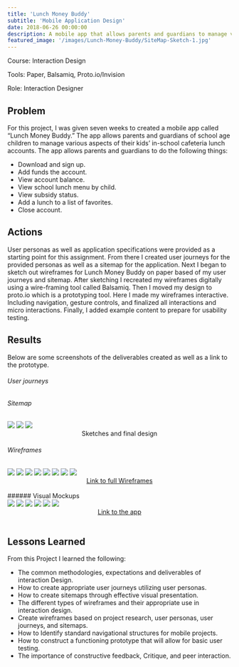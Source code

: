 ```yaml
---
title: 'Lunch Money Buddy'
subtitle: 'Mobile Application Design'
date: 2018-06-26 00:00:00
description: A mobile app that allows parents and guardians to manage various aspects of their kids’ school cafeteria lunch accounts.
featured_image: '/images/Lunch-Money-Buddy/SiteMap-Sketch-1.jpg'
---
```


Course: Interaction Design

Tools: Paper, Balsamiq, Proto.io/Invision

Role: Interaction Designer

## Problem
For this project, I was given seven weeks to created a mobile app called “Lunch Money Buddy.” The app allows parents and guardians of school age children to manage various aspects of their kids’ in-school cafeteria lunch accounts.
The app allows parents and guardians to do the following things:

* Download and sign up.
* Add funds the account.
* View account balance.
* View school lunch menu by child.
* View subsidy status.
* Add a lunch to a list of favorites.
* Close account.

## Actions
User personas as well as application specifications were provided as a starting point for this assignment. From there I created user journeys for the provided personas as well as a sitemap for the application. Next I began to sketch out wireframes for Lunch Money Buddy on paper based of my user journeys and sitemap. After sketching I recreated my wireframes digitally using a wire-framing tool called Balsamiq. Then I moved my design to proto.io which is a prototyping tool. Here I made my wireframes interactive. Including navigation, gesture controls, and finalized all interactions and micro interactions. Finally, I added example content to prepare for usability testing.

## Results
Below are some screenshots of the deliverables created as well as a link to the prototype.

###### User journeys

###### Sitemap

<div class="gallery" data-columns="3">
	<img src="/images/Lunch-Money-Buddy/SiteMap-Sketch-1.jpg">
	<img src="/images/Lunch-Money-Buddy/SiteMap-Sketch-2.jpg">
	<img src="/images/Lunch-Money-Buddy/Final-Sitemap.jpg">
</div>
<center>Sketches and final design</center>

###### Wireframes

<div class="gallery" data-columns="4">
	<img src="/images/Lunch-Money-Buddy/Wireframes/0.0-Launch-Screen.png">
	<img src="/images/Lunch-Money-Buddy/Wireframes/0.1-Account-setup.png">
	<img src="/images/Lunch-Money-Buddy/Wireframes/0.2-School-Code.png">
	<img src="/images/Lunch-Money-Buddy/Wireframes/0.3-Payment-method.png">
	<img src="/images/Lunch-Money-Buddy/Wireframes/1.0-Home.png">
	<img src="/images/Lunch-Money-Buddy/Wireframes/1.1-View-Balance.png">
	<img src="/images/Lunch-Money-Buddy/Wireframes/1.1.1-Top-up.png">
	<img src="/images/Lunch-Money-Buddy/Wireframes/1.2-Subsidy-Status.png">
</div>
<center><a href="https://jekyllthemes.io/theme/personal-website-jekyll-theme" class="button button--large">Link to full Wireframes</a></center>

<br>
###### Visual Mockups

<div class="gallery" data-columns="6">
	<img src="/images/Lunch-Money-Buddy/Mockups/1.0-Home.jpg">
	<img src="/images/Lunch-Money-Buddy/Mockups/1.1-View-Balance.jpg">
	<img src="/images/Lunch-Money-Buddy/Mockups/1.2-Subsidy-Status.jpg">
	<img src="/images/Lunch-Money-Buddy/Mockups/1.3-Lunch-Menu.jpg">
	<img src="/images/Lunch-Money-Buddy/Mockups/1.3.1-Upcoming-meals.jpg">
	<img src="/images/Lunch-Money-Buddy/Mockups/1.3.1-Upcoming-meals-overlay.jpg">
</div>
<center><a href="https://jekyllthemes.io/theme/personal-website-jekyll-theme" class="button button--large">Link to the app</a></center>

<br>

## Lessons Learned
From this Project I learned the following:
* The common methodologies, expectations and deliverables of interaction Design.
* How to create appropriate user journeys utilizing user personas.
* How to create sitemaps through effective visual presentation.
* The different types of wireframes and their appropriate use in interaction design.
* Create wireframes based on project research, user personas, user journeys, and sitemaps.
* How to Identify standard navigational structures for mobile projects.
* How to construct a functioning prototype that will allow for basic user testing.
* The importance of constructive feedback, Critique, and peer interaction.

